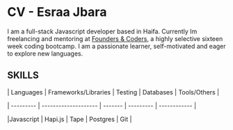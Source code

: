 # CV - Esraa Jbara

I am a full-stack Javascript developer based in Haifa. Currently Im freelancing and mentoring at [Founders & Coders](www.foundersandcoders.com), a highly selective sixteen week coding bootcamp. I am a passionate learner, self-motivated and eager to explore new languages.

## SKILLS

| Languages | Frameworks/Libraries | Testing | Databases | Tools/Others |

| --------- | -------------------- | ------- | --------- | ------------ |

|Javascript | Hapi.js              | Tape    | Postgres  | Git          |
